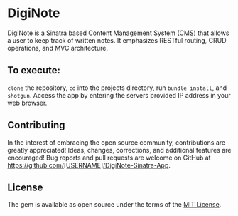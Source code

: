 # DigiNote

DigiNote is a Sinatra based Content Management System (CMS) that allows a user to keep track of written notes. It emphasizes RESTful routing, CRUD operations, and MVC architecture.

## To execute:

```clone``` the repository, ```cd``` into the projects directory, run ```bundle install```, and ```shotgun```. Access the app by entering the servers provided IP address in your web browser.

## Contributing

In the interest of embracing the open source community, contributions are greatly appreciated! Ideas, changes, corrections, and additional features are encouraged! Bug reports and pull requests are welcome on GitHub at https://github.com/[USERNAME]/DigiNote-Sinatra-App.

## License

The gem is available as open source under the terms of the [MIT License](https://opensource.org/licenses/MIT).
